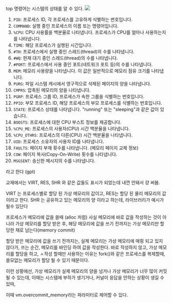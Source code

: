 
top 명령어는 시스템의 상태를 알 수 있다.
![](https://i.imgur.com/IaC3m8t.png)

1. `PID`: 프로세스 ID, 각 프로세스를 고유하게 식별하는 번호입니다.
2. `COMMAND`: 실행 중인 프로세스의 이름 또는 명령어입니다.
3. `%CPU`: CPU 사용률을 백분율로 나타냅니다. 프로세스가 CPU를 얼마나 사용하는지를 나타냅니다.
4. `TIME`: 해당 프로세스가 실행된 시간입니다.
5. `#TH`: 프로세스에서 실행 중인 스레드(thread)의 수를 나타냅니다.
6. `#WQ`: 현재 대기 중인 스레드(thread)의 수를 나타냅니다.
7. `#PORT`: 프로세스에서 사용 중인 포트(네트워크 포트 등)의 수를 나타냅니다.
8. `MEM`: 메모리 사용량을 나타냅니다. 이 값은 일반적으로 메모리 점유 크기를 나타냅니다.
9. `PURG`: 파일 시스템 캐시에서 영구적으로 삭제된 페이지의 양을 나타냅니다.
10. `CMPRS`: 압축된 메모리의 양을 나타냅니다.
11. `PGRP`: 프로세스 그룹 ID, 프로세스가 속한 그룹을 식별하는 번호입니다.
12. `PPID`: 부모 프로세스 ID, 해당 프로세스의 부모 프로세스를 식별하는 번호입니다.
13. `STATE`: 프로세스 상태를 나타냅니다. "running" 또는 "sleeping"과 같은 값이 있습니다.
14. `BOOSTS`: 프로세스에 대한 CPU 부스트 정보를 제공합니다.
15. `%CPU_ME`: 프로세스의 사용자(CPU) 시간 백분율을 나타냅니다.
16. `%CPU_OTHRS`: 프로세스의 다른(CPU) 시간 백분율을 나타냅니다.
17. `UID`: 프로세스 소유자의 사용자 ID를 나타냅니다.
18. `FAULTS`: 페이지 부재 횟수를 나타냅니다. (메모리 페이지 교체 정보)
19. `COW`: 페이지 복사(Copy-On-Write) 횟수를 나타냅니다.
20. `MSGSENT`: 송신한 메시지의 수를 나타냅니다.

라고 한다 (gpt)

교재에서는 VIRT, RES, SHR 와 같은 값들도 표시가 되었는데 내껀 안돼서 걍 써봄.

VIRT 는 프로세스별로 할당 된 가상 메모리의 값이고,
RES는 할당 된 물리 메모리의 값이라고 한다.
SHR 는 공유하고 있는 메모리의 양 이라고 하는데,  라이브러리가 예시가 될수 있단다

프로세스가 메모리에 값을 쓸때 (alloc 처럼) 사실 메모리에 바로 값을 작성하는 것이 아니라 가상 메모리를 할당 받은 후, 해당 메모리에 값을 쓰기 전까지는 가상 메모리만 할당한 채로 남는다(memory commit)

할당 받은 메모리에 값을 쓰기 전까지는, 실제 메모리는 가상 메모리에 매핑 되고 있지 않다가, 쓰는 순간, 메모리를 바인딩 하여 값을 작성한다.
바로 작성하지 않고, 가상 메모리를 할당을 하고, ㅅ작성 할때만 사용하는 이유는 fork()와 같은 프로세스를 복제할때, 쓸모없는 메모리가 할당 될 수 있기 때문이다.

이런 상황에선, 가상 메모리가 실제 메모리의 양을 넘거나 가상 메모리가 너무 많이 커밋 될 수 있는데, 이때는 시스템에 부하가 생기거나, 커널이 응답을 안하는 상황이 생길 수 있따,

이때 vm.overcommit_memory라는 파라미터로 제어할 수 있다.


